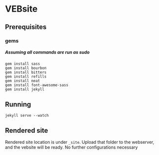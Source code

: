 VEBsite
=======

## Prerequisites
### gems
##### Assuming all commands are run as sudo
	gem install sass
	gem install bourbon
	gem install bitters
	gem install refills
	gem install neat
	gem install font-awesome-sass
	gem install jekyll

## Running
	jekyll serve --watch

## Rendered site
Rendered site location is under `_site`.  Upload that folder to the webserver, and the vebsite will be ready.  No further configurations necessary